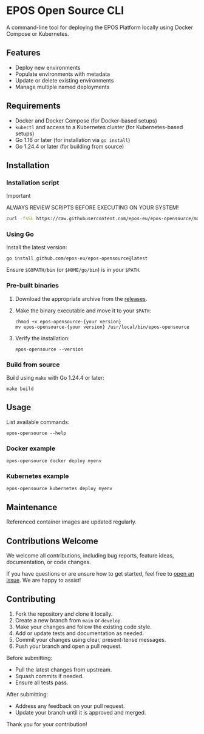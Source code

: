 # EPOS Open Source CLI

A command-line tool for deploying the EPOS Platform locally using Docker Compose or Kubernetes.

## Features

- Deploy new environments
- Populate environments with metadata
- Update or delete existing environments
- Manage multiple named deployments

## Requirements

- Docker and Docker Compose (for Docker-based setups)
- `kubectl` and access to a Kubernetes cluster (for Kubernetes-based setups)
- Go 1.16 or later (for installation via `go install`)
- Go 1.24.4 or later (for building from source)

## Installation

### Installation script

> [!IMPORTANT]
> ALWAYS REVIEW SCRIPTS BEFORE EXECUTING ON YOUR SYSTEM!

```bash
curl -fsSL https://raw.githubusercontent.com/epos-eu/epos-opensource/main/install.sh | sh
```

### Using Go

Install the latest version:

```shell
go install github.com/epos-eu/epos-opensource@latest
```

Ensure `$GOPATH/bin` (or `$HOME/go/bin`) is in your `$PATH`.

### Pre-built binaries

1. Download the appropriate archive from the [releases](https://github.com/epos-eu/epos-opensource/releases).
2. Make the binary executable and move it to your `$PATH`:

   ```shell
   chmod +x epos-opensource-{your version}
   mv epos-opensource-{your version} /usr/local/bin/epos-opensource
   ```

3. Verify the installation:

   ```shell
   epos-opensource --version
   ```

### Build from source

Build using `make` with Go 1.24.4 or later:

```shell
make build
```

## Usage

List available commands:

```shell
epos-opensource --help
```

### Docker example

```shell
epos-opensource docker deploy myenv
```

### Kubernetes example

```shell
epos-opensource kubernetes deploy myenv
```

## Maintenance

Referenced container images are updated regularly.

## Contributions Welcome

We welcome all contributions, including bug reports, feature ideas, documentation, or code changes.

If you have questions or are unsure how to get started, feel free to [open an issue](https://github.com/epos-eu/epos-opensource/issues). We are happy to assist!

## Contributing

1. Fork the repository and clone it locally.
2. Create a new branch from `main` or `develop`.
3. Make your changes and follow the existing code style.
4. Add or update tests and documentation as needed.
5. Commit your changes using clear, present-tense messages.
6. Push your branch and open a pull request.

Before submitting:

- Pull the latest changes from upstream.
- Squash commits if needed.
- Ensure all tests pass.

After submitting:

- Address any feedback on your pull request.
- Update your branch until it is approved and merged.

Thank you for your contribution!
